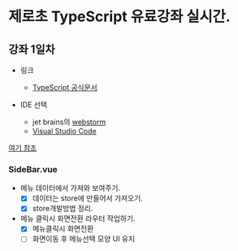 # 제로초 TypeScript 유료강좌 실시간.
## 강좌 1일차
* 링크
  - [TypeScript 공식문서](https://www.typescriptlang.org/)

* IDE 선택
  - jet brains의 [webstorm](https://www.jetbrains.com/ko-kr/webstorm/)
  - [Visual Studio Code](https://code.visualstudio.com/)



[여기 참조](https://cli.vuejs.org/guide/plugins-and-presets.html#plugins)
### SideBar.vue
* 메뉴 데이터에서 가져와 보여주기.
  - [X] 데이터는 store에 만들어서 가져오기.
  - [X] store개발방법 정리.
* 메뉴 클릭시 화면전환 라우터 작업하기.
  - [X] 메뉴클릭시 화면전환
  - [ ] 화면이동 후 메뉴선택 모양 UI 유지